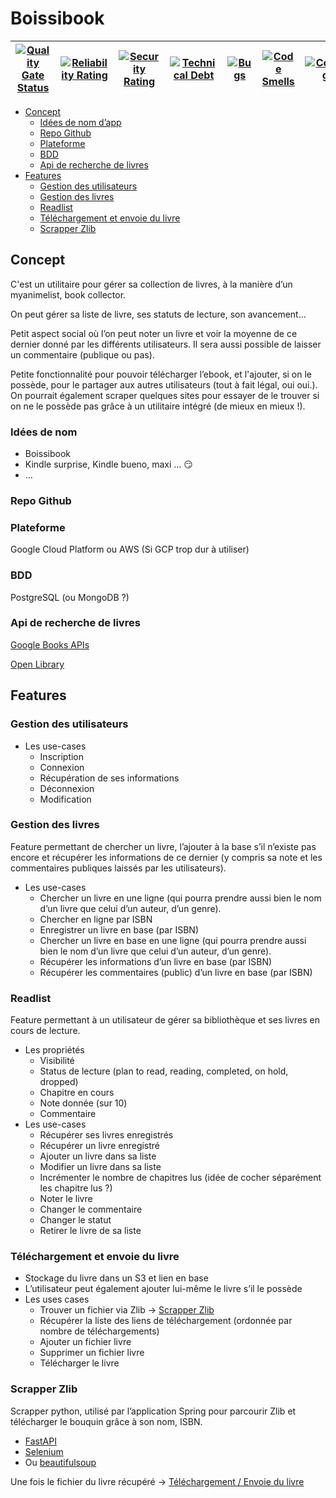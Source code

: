 # Boissibook

| [![Quality Gate Status](https://sonar.nospy.fr/api/project_badges/measure?branch=dev&project=Nouuu_Boissibook&metric=alert_status&token=679473caa97f7d7d9df109022b2db2d90c5fea1f)](https://sonar.nospy.fr/dashboard?id=Nouuu_Boissibook&branch=dev) | [![Reliability Rating](https://sonar.nospy.fr/api/project_badges/measure?branch=dev&project=Nouuu_Boissibook&metric=reliability_rating&token=679473caa97f7d7d9df109022b2db2d90c5fea1f)](https://sonar.nospy.fr/dashboard?id=Nouuu_Boissibook&branch=dev) | [![Security Rating](https://sonar.nospy.fr/api/project_badges/measure?branch=dev&project=Nouuu_Boissibook&metric=security_rating&token=679473caa97f7d7d9df109022b2db2d90c5fea1f)](https://sonar.nospy.fr/dashboard?id=Nouuu_Boissibook&branch=dev) | [![Technical Debt](https://sonar.nospy.fr/api/project_badges/measure?branch=dev&project=Nouuu_Boissibook&metric=sqale_index&token=679473caa97f7d7d9df109022b2db2d90c5fea1f)](https://sonar.nospy.fr/dashboard?id=Nouuu_Boissibook&branch=dev) | [![Bugs](https://sonar.nospy.fr/api/project_badges/measure?branch=dev&project=Nouuu_Boissibook&metric=bugs&token=679473caa97f7d7d9df109022b2db2d90c5fea1f)](https://sonar.nospy.fr/dashboard?id=Nouuu_Boissibook&branch=dev) | [![Code Smells](https://sonar.nospy.fr/api/project_badges/measure?branch=dev&project=Nouuu_Boissibook&metric=code_smells&token=679473caa97f7d7d9df109022b2db2d90c5fea1f)](https://sonar.nospy.fr/dashboard?id=Nouuu_Boissibook&branch=dev) | [![Coverage](https://sonar.nospy.fr/api/project_badges/measure?branch=dev&project=Nouuu_Boissibook&metric=coverage&token=679473caa97f7d7d9df109022b2db2d90c5fea1f)](https://sonar.nospy.fr/dashboard?id=Nouuu_Boissibook&branch=dev) |
|-----------------------------------------------------------------------------------------------------------------------------------------------------------------------------------------------------------------------------------------------------|----------------------------------------------------------------------------------------------------------------------------------------------------------------------------------------------------------------------------------------------------------|----------------------------------------------------------------------------------------------------------------------------------------------------------------------------------------------------------------------------------------------------|-----------------------------------------------------------------------------------------------------------------------------------------------------------------------------------------------------------------------------------------------|------------------------------------------------------------------------------------------------------------------------------------------------------------------------------------------------------------------------------|--------------------------------------------------------------------------------------------------------------------------------------------------------------------------------------------------------------------------------------------|--------------------------------------------------------------------------------------------------------------------------------------------------------------------------------------------------------------------------------------|

- [Concept](#concept)
  * [Idées de nom d’app](#idées-de-nom)
  * [Repo Github](#repo-github)
  * [Plateforme](#plateforme)
  * [BDD](#bdd)
  * [Api de recherche de livres](#api-de-recherche-de-livres)
- [Features](#features)
  * [Gestion des utilisateurs](#gestion-des-utilisateurs)
  * [Gestion des livres](#gestion-des-livres)
  * [Readlist](#readlist)
  * [Téléchargement et envoie du livre](#téléchargement-et-envoie-du-livre)
  * [Scrapper Zlib](#scrapper-zlib)

<!-- tocstop -->

## Concept

C'est un utilitaire pour gérer sa collection de livres, à la manière d’un myanimelist, book collector.

On peut gérer sa liste de livre, ses statuts de lecture, son avancement…

Petit aspect social où l’on peut noter un livre et voir la moyenne de ce dernier donné par les différents utilisateurs.
Il sera aussi possible de laisser un commentaire (publique ou pas).

Petite fonctionnalité pour pouvoir télécharger l’ebook, et l'ajouter, si on le possède, pour le partager aux autres
utilisateurs (tout à fait légal, oui oui.). On pourrait également scraper quelques sites pour essayer de le trouver si
on ne le possède pas grâce à un utilitaire intégré (de mieux en mieux !).

### Idées de nom

- Boissibook
- Kindle surprise, Kindle bueno, maxi ... 😏
- ...

### Repo Github

### Plateforme

Google Cloud Platform ou AWS (Si GCP trop dur à utiliser)

### BDD

PostgreSQL (ou MongoDB ?)

### Api de recherche de livres

[Google Books APIs](https://developers.google.com/books/docs/v1/using)

[Open Library](https://openlibrary.org/)

## Features

### Gestion des utilisateurs

- Les use-cases
    - Inscription
    - Connexion
    - Récupération de ses informations
    - Déconnexion
    - Modification

### Gestion des livres

Feature permettant de chercher un livre, l’ajouter à la base s’il n’existe pas encore et récupérer les informations de
ce dernier (y compris sa note et les commentaires publiques laissés par les utilisateurs).

- Les use-cases
    - Chercher un livre en une ligne (qui pourra prendre aussi bien le nom d’un livre que celui d’un auteur, d’un genre).
    - Chercher en ligne par ISBN
    - Enregistrer un livre en base (par ISBN)
    - Chercher un livre en base en une ligne (qui pourra prendre aussi bien le nom d’un livre que celui d’un auteur,
      d’un genre).
    - Récupérer les informations d’un livre en base (par ISBN)
    - Récupérer les commentaires (public) d’un livre en base (par ISBN)

### Readlist

Feature permettant à un utilisateur de gérer sa bibliothèque et ses livres en cours de lecture.

- Les propriétés
    - Visibilité
    - Status de lecture (plan to read, reading, completed, on hold, dropped)
    - Chapitre en cours
    - Note donnée (sur 10)
    - Commentaire
- Les use-cases
    - Récupérer ses livres enregistrés
    - Récupérer un livre enregistré
    - Ajouter un livre dans sa liste
    - Modifier un livre dans sa liste
    - Incrémenter le nombre de chapitres lus (idée de cocher séparément les chapitre lus ?)
    - Noter le livre
    - Changer le commentaire
    - Changer le statut
    - Retirer le livre de sa liste

### Téléchargement et envoie du livre

- Stockage du livre dans un S3 et lien en base
- L’utilisateur peut également ajouter lui-même le livre s’il le possède
- Les uses cases
    - Trouver un fichier via Zlib
      → [Scrapper Zlib](#scrapper-zlib)
    - Récupérer la liste des liens de téléchargement (ordonnée par nombre de téléchargements)
    - Ajouter un fichier livre
    - Supprimer un fichier livre
    - Télécharger le livre

### Scrapper Zlib

Scrapper python, utilisé par l’application Spring pour parcourir Zlib et télécharger le bouquin grâce à son nom, ISBN.

- [FastAPI](https://fastapi.tiangolo.com/)
- [Selenium](https://fr.acervolima.com/principes-de-base-de-selenium-python/)
- Ou [beautifulsoup](https://www.crummy.com/software/BeautifulSoup/bs4/doc/)

Une fois le fichier du livre récupéré
→ [Téléchargement / Envoie du livre ](#téléchargement-et-envoie-du-livre)
